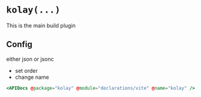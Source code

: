 # `kolay(...)`

This is the main build plugin

## Config

either json or jsonc

- set order
- change name

```hbs live no-shadow
<APIDocs @package="kolay" @module="declarations/vite" @name="kolay" />
```
